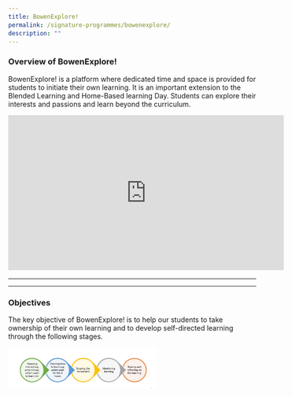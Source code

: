 ```yaml
---
title: BowenExplore!
permalink: /signature-programmes/bowenexplore/
description: ""
---
```

### Overview of BowenExplore!

BowenExplore! is a platform where dedicated time and space is provided for students to initiate their own learning. It is an important extension to the Blended Learning and Home-Based learning Day. Students can explore their interests and passions and learn beyond the curriculum.

<iframe width="560" height="315" src="https://www.youtube.com/embed/FeZjQe4Muv4" title="YouTube video player" frameborder="0" allow="accelerometer; autoplay; clipboard-write; encrypted-media; gyroscope; picture-in-picture; web-share" allowfullscreen></iframe>

<hr><hr>

### Objectives

The key objective of BowenExplore! is to help our students to take ownership of their own learning and to develop self-directed learning through the following stages.

<img src="/images/Bowen%20Explore%20Concept%20Map.jpg" 
     style="width:60%">